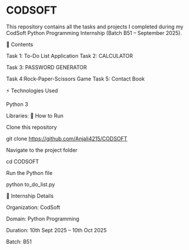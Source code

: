 # CODSOFT
This repository contains all the tasks and projects I completed during my CodSoft Python Programming Internship (Batch B51 – September 2025).


📂 Contents

Task 1: To-Do List Application
Task 2: CALCULATOR

Task 3: PASSWORD GENERATOR

Task 4:Rock-Paper-Scissors Game
Task 5: Contact Book

⚡ Technologies Used

Python 3

Libraries: 
🚀 How to Run

Clone this repository

git clone https://github.com/Anjali4215/CODSOFT

Navigate to the project folder

cd CODSOFT


Run the Python file

python to_do_list.py

🏅 Internship Details

Organization: CodSoft

Domain: Python Programming

Duration: 10th Sept 2025 – 10th Oct 2025

Batch: B51
